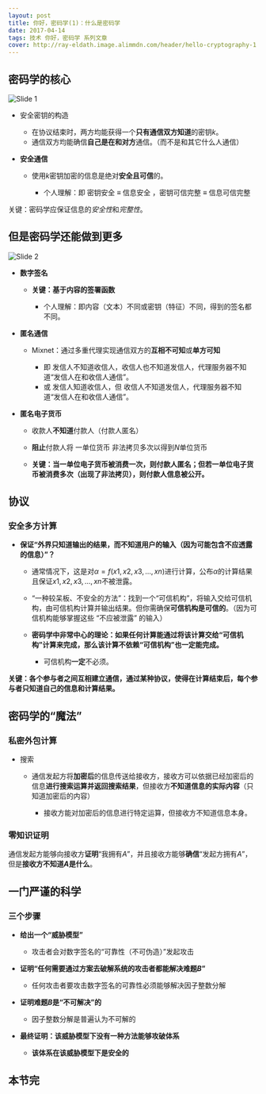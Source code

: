 ```yaml
---
layout: post
title: 你好，密码学(1)：什么是密码学
date: 2017-04-14
tags: 技术 你好，密码学 系列文章
cover: http://ray-eldath.image.alimmdn.com/header/hello-cryptography-1.png
---
```


## 密码学的核心

![Slide 1](http://ray-eldath.image.alimmdn.com/post/hello-cryptography-1/slide-1.png)

- 安全密钥的构造

  - 在协议结束时，两方均能获得一个**只有通信双方知道**的密钥$k$。
  - 通信双方均能确信**自己是在和对方**通信。（而不是和其它什么人通信）

- **安全通信**

  - 使用$k$密钥加密的信息是绝对**安全且可信**的。

    - 个人理解：即 密钥安全 ≡ 信息安全 ，密钥可信完整 ≡ 信息可信完整

关键：密码学应保证信息的*安全性*和*完整性*。

## 但是密码学还能做到更多

![Slide 2](http://ray-eldath.image.alimmdn.com/post/hello-cryptography-1/slide-2.png)

- **数字签名**

  - **关键：基于内容的签署函数**

    - 个人理解：即内容（文本）不同或密钥（特征）不同，得到的签名都不同。

- **匿名通信**

  - Mixnet：通过多重代理实现通信双方的**互相不可知**或**单方可知**

    - 即 发信人不知道收信人，收信人也不知道发信人，代理服务器不知道“发信人在和收信人通信”。
    - 或 发信人知道收信人，但 收信人不知道发信人，代理服务器不知道“发信人在和收信人通信”。

- **匿名电子货币**

  - 收款人**不知道**付款人（付款人匿名）
  - **阻止**付款人将 一单位货币 非法拷贝多次以得到$N$单位货币


  - **关键：当一单位电子货币被消费一次，则付款人匿名；但若一单位电子货币被消费多次（出现了非法拷贝），则付款人信息被公开。**

## **协议**

### 安全多方计算

- **保证“外界只知道输出的结果，而不知道用户的输入（因为可能包含不应透露的信息）”？**

  - 通常情况下，这是对$\alpha=f(x1, x2, x3, ... ,xn)$进行计算，公布$\alpha$的计算结果且保证$x1, x2, x3, ... ,xn$不被泄露。
  - “一种较呆板、不安全的方法”：找到一个“可信机构”，将输入交给可信机构，由可信机构计算并输出结果。但你需确保**可信机构是可信的**。（因为可信机构能够掌握这些 “不应被泄露” 的输入）
  - **密码学中非常中心的理论：如果任何计算能通过将该计算交给“可信机构”计算来完成，那么该计算不依赖“可信机构”也一定能完成。**


    - 可信机构**一定**不必须。

**关键：各个参与者之间互相建立通信，通过某种协议，使得在计算结束后，每个参与者只知道自己的信息和计算结果。**

## 密码学的“魔法”

### 私密外包计算

- 搜索

  - 通信发起方将**加密后**的信息传送给接收方，接收方可以依据已经加密后的信息**进行搜索运算并返回搜索结果**，但接收方**不知道信息的实际内容**（只知道加密后的内容）

    - 接收方能对加密后的信息进行特定运算，但接收方不知道信息本身。 

### 零知识证明

通信发起方能够向接收方**证明**“我拥有$A$”，并且接收方能够**确信**“发起方拥有$A$”，但是**接收方不知道$A$是什么**。

## 一门严谨的科学

### 三个步骤

- **给出一个“威胁模型”**

  - 攻击者会对数字签名的“可靠性（不可伪造）”发起攻击

- **证明“任何需要通过方案去破解系统的攻击者都能解决难题$B$”**

  - 任何攻击者要攻击数字签名的可靠性必须能够解决因子整数分解

- **证明难题$B$是“不可解决”的**

  - 因子整数分解是普遍认为不可解的

- **最终证明：该威胁模型下没有一种方法能够攻破体系**

  - **该体系在该威胁模型下是安全的**

## 本节完